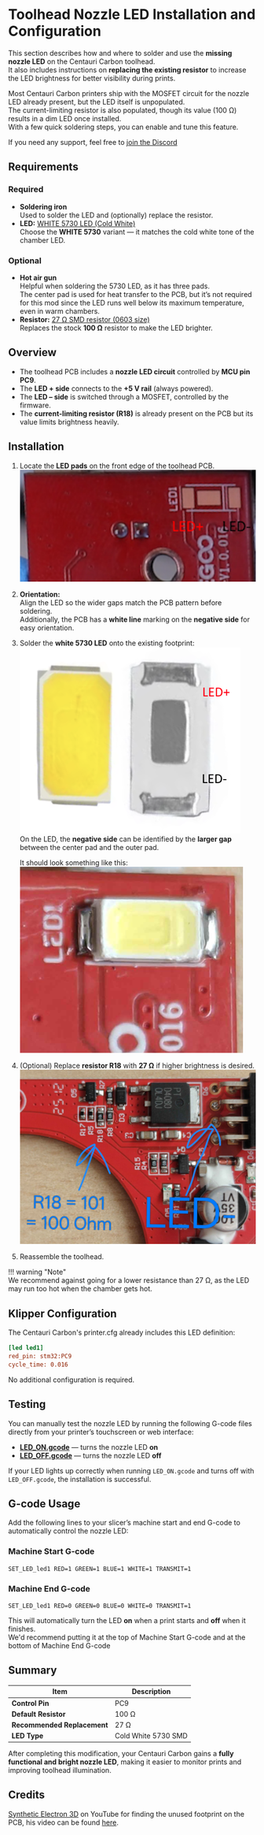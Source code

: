 # Toolhead Nozzle LED Installation and Configuration  

This section describes how and where to solder and use the **missing nozzle LED** on the Centauri Carbon toolhead.  
It also includes instructions on **replacing the existing resistor** to increase the LED brightness for better visibility during prints.

Most Centauri Carbon printers ship with the MOSFET circuit for the nozzle LED already present, but the LED itself is unpopulated.  
The current-limiting resistor is also populated, though its value (100 Ω) results in a dim LED once installed.  
With a few quick soldering steps, you can enable and tune this feature.

If you need any support, feel free to [join the Discord](https://discord.gg/t6Cft3wNJ3)  


## Requirements  

### Required  
- **Soldering iron**  
  Used to solder the LED and (optionally) replace the resistor.
- **LED:** [WHITE 5730 LED (Cold White)](https://aliexpress.com/item/1005005760920669.html)   
  Choose the **WHITE 5730** variant — it matches the cold white tone of the chamber LED.

### Optional  
- **Hot air gun**  
  Helpful when soldering the 5730 LED, as it has three pads.  
  The center pad is used for heat transfer to the PCB, but it’s not required for this mod since the LED runs well below its maximum temperature, even in warm chambers.
- **Resistor:** [27 Ω SMD resistor (0603 size)](https://aliexpress.com/item/1005005677654015.html)  
  Replaces the stock **100 Ω** resistor to make the LED brighter.


## Overview  

- The toolhead PCB includes a **nozzle LED circuit** controlled by **MCU pin PC9**.  
- The **LED + side** connects to the **+5 V rail** (always powered).  
- The **LED – side** is switched through a MOSFET, controlled by the firmware.  
- The **current-limiting resistor (R18)** is already present on the PCB but its value limits brightness heavily.


## Installation  

1. Locate the **LED pads** on the front edge of the toolhead PCB. 
![PCB LED pads](assets/PCB_LED.png)  

2. **Orientation:**  
   Align the LED so the wider gaps match the PCB pattern before soldering.   
   Additionally, the PCB has a **white line** marking on the **negative side** for easy orientation.  
   
3. Solder the **white 5730 LED** onto the existing footprint:  
   ![LED placement](assets/LED.png)  
    On the LED, the **negative side** can be identified by the **larger gap** between the center pad and the outer pad.  

    It should look something like this:  
    ![LED Soldered](assets/LED_SOLDERED.png)  

4. (Optional) Replace **resistor R18** with **27 Ω** if higher brightness is desired.  
    ![Resistor R18](assets/R18.png)  

5. Reassemble the toolhead.  

!!! warning "Note"   
    We recommend against going for a lower resistance than 27 Ω, as the LED may run too hot when the chamber gets hot.


## Klipper Configuration  

The Centauri Carbon's printer.cfg already includes this LED definition:

```ini
[led led1]
red_pin: stm32:PC9
cycle_time: 0.016
```

No additional configuration is required.


## Testing  
You can manually test the nozzle LED by running the following G-code files directly from your printer’s touchscreen or web interface:

- [**LED_ON.gcode**](LED_ON.gcode) — turns the nozzle LED **on**  
- [**LED_OFF.gcode**](LED_OFF.gcode) — turns the nozzle LED **off**

If your LED lights up correctly when running `LED_ON.gcode` and turns off with `LED_OFF.gcode`, the installation is successful.


## G-code Usage  

Add the following lines to your slicer’s machine start and end G-code to automatically control the nozzle LED:


### Machine Start G-code  
```gcode
SET_LED_led1 RED=1 GREEN=1 BLUE=1 WHITE=1 TRANSMIT=1
```


### Machine End G-code  
```gcode
SET_LED_led1 RED=0 GREEN=0 BLUE=0 WHITE=0 TRANSMIT=1
```

This will automatically turn the LED **on** when a print starts and **off** when it finishes.  
We'd recommend putting it at the top of Machine Start G-code and at the bottom of Machine End G-code


## Summary  

| Item | Description |
|------|--------------|
| **Control Pin** | PC9 |
| **Default Resistor** | 100 Ω |
| **Recommended Replacement** | 27 Ω |
| **LED Type** | Cold White 5730 SMD |



After completing this modification, your Centauri Carbon gains a **fully functional and bright nozzle LED**, making it easier to monitor prints and improving toolhead illumination.

## Credits  
[Synthetic Electron 3D](https://www.youtube.com/@SyntheticElectron3D) on YouTube for finding the unused footprint on the PCB, his video can be found [here](https://www.youtube.com/watch?v=1B1BzOQMkCI&lc=UgzqtT4OAFaG_nfkXIB4AaABAg).


